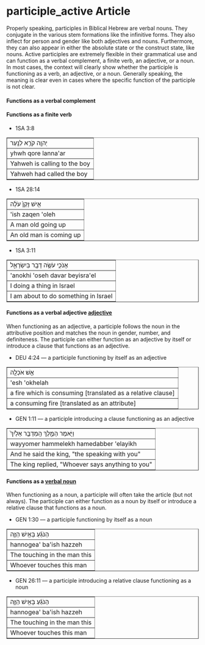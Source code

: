 # participle_active Article
Properly speaking, participles in Biblical Hebrew are verbal nouns. They conjugate in the various stem formations like the infinitive forms.  They also inflect for person and gender like both adjectives and nouns.  Furthermore, they can also appear in either the absolute state or the construct state, like nouns.  Active participles are extremely flexible in their grammatical use and can function as a verbal complement, a finite verb, an adjective, or a noun.  In most cases, the context will clearly show whether the participle is functioning as a verb, an adjective, or a noun.  Generally speaking, the meaning is clear even in cases where the specific function of the participle is not clear.   



#### Functions as a verbal complement



#### Functions as a finite verb

* 1SA 3:8
<table border="1" class="docutils">
<colgroup>
<col width="100%" />
</colgroup>
<tbody valign="top">
<tr class="row-odd"><td>יְהוָ֖ה קֹרֵ֥א לַנָּֽעַר</td>
</tr>
<tr class="row-even"><td>yhwh qore lanna'ar</td>
</tr>
<tr class="row-odd"><td>Yahweh is calling to the boy</td>
</tr>
<tr class="row-even"><td>Yahweh had called the boy</td>
</tr>
</tbody>
</table>

* 1SA 28:14
<table border="1" class="docutils">
<colgroup>
<col width="100%" />
</colgroup>
<tbody valign="top">
<tr class="row-odd"><td>אִ֤ישׁ זָקֵן֙ עֹלֶ֔ה</td>
</tr>
<tr class="row-even"><td>'ish zaqen 'oleh</td>
</tr>
<tr class="row-odd"><td>A man old going up</td>
</tr>
<tr class="row-even"><td>An old man is coming up</td>
</tr>
</tbody>
</table>

* 1SA 3:11
<table border="1" class="docutils">
<colgroup>
<col width="100%" />
</colgroup>
<tbody valign="top">
<tr class="row-odd"><td>אָנֹכִ֛י עֹשֶׂ֥ה דָבָ֖ר בְּיִשְׂרָאֵ֑ל</td>
</tr>
<tr class="row-even"><td>'anokhi 'oseh davar beyisra'el</td>
</tr>
<tr class="row-odd"><td>I doing a thing in Israel</td>
</tr>
<tr class="row-even"><td>I am about to do something in Israel</td>
</tr>
</tbody>
</table>

#### Functions as a verbal adjective [adjective](https://git.door43.org/Door43/en-uhg/src/master/content/adjective/02.md)
When functioning as an adjective, a participle follows the noun in the attributive position and matches the noun in gender, number, and definiteness.  The participle can either function as an adjective by itself or introduce a clause that functions as an adjective.

* DEU 4:24 –– a participle functioning by itself as an adjective
<table border="1" class="docutils">
<colgroup>
<col width="100%" />
</colgroup>
<tbody valign="top">
<tr class="row-odd"><td>אֵ֥שׁ אֹכְלָ֖ה</td>
</tr>
<tr class="row-even"><td>'esh 'okhelah</td>
</tr>
<tr class="row-odd"><td>a fire which is consuming [translated as a relative clause]</td>
</tr>
<tr class="row-even"><td>a consuming fire [translated as an attribute]</td>
</tr>
</tbody>
</table>

* GEN 1:11 –– a participle introducing a clause functioning as an adjective
<table border="1" class="docutils">
<colgroup>
<col width="100%" />
</colgroup>
<tbody valign="top">
<tr class="row-odd"><td>וַיֹּ֖אמֶר הַמֶּ֑לֶךְ הַֽמְדַבֵּ֤ר אֵלַ֙יִךְ֙</td>
</tr>
<tr class="row-even"><td>wayyomer hammelekh hamedabber 'elayikh</td>
</tr>
<tr class="row-odd"><td>And he said the king, "the speaking with you"</td>
</tr>
<tr class="row-even"><td>The king replied, "Whoever says anything to you"</td>
</tr>
</tbody>
</table>

#### Functions as a [verbal noun](https://git.door43.org/Door43/en-uhg/src/master/content/verb/02.md#verbal-nouns) 
When functioning as a noun, a participle will often take the article (but not always).  The participle can either function as a noun by itself or introduce a relative clause that functions as a noun.

* GEN 1:30 –– a participle functioning by itself as a noun
<table border="1" class="docutils">
<colgroup>
<col width="100%" />
</colgroup>
<tbody valign="top">
<tr class="row-odd"><td>הַנֹּגֵ֜עַ בָּאִ֥ישׁ הַזֶּ֛ה</td>
</tr>
<tr class="row-even"><td>hannogea' ba'ish hazzeh</td>
</tr>
<tr class="row-odd"><td>The touching in the man this</td>
</tr>
<tr class="row-even"><td>Whoever touches this man</td>
</tr>
</tbody>
</table> 

* GEN 26:11 –– a participle introducing a relative clause functioning as a noun
<table border="1" class="docutils">
<colgroup>
<col width="100%" />
</colgroup>
<tbody valign="top">
<tr class="row-odd"><td>הַנֹּגֵ֜עַ בָּאִ֥ישׁ הַזֶּ֛ה</td>
</tr>
<tr class="row-even"><td>hannogea' ba'ish hazzeh</td>
</tr>
<tr class="row-odd"><td>The touching in the man this</td>
</tr>
<tr class="row-even"><td>Whoever touches this man</td>
</tr>
</tbody>
</table>